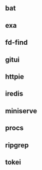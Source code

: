

## bat

## exa

## fd-find

## gitui

## httpie

## iredis

## miniserve

## procs

## ripgrep

## tokei
